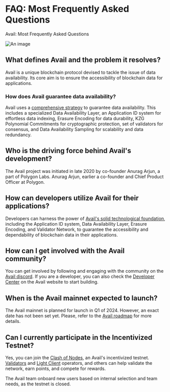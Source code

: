# FAQ: Most Frequently Asked Questions

Avail: Most Frequently Asked Questions

![An image](/avail-faq.svg)

## What defines Avail and the problem it resolves? 
Avail is a unique blockchain protocol devised to tackle the issue of data availability. Its core aim is to ensure the accessibility of blockchain data for applications. 

### How does Avail guarantee data availability? 
Avail uses a [comprehensive strategy](https://docs.availproject.org/about/introduction/#data-availability) to guarantee data availability. This includes a specialized Data Availability Layer, an Application ID system for effortless data indexing, Erasure Encoding for data durability, KZG Polynomial Commitments for cryptographic protection, set of validators for consensus, and Data Availability Sampling for scalability and data redundancy.

## Who is the driving force behind Avail's development? 
The Avail project was initiated in late 2020 by co-founder Anurag Arjun, a part of Polygon Labs. Anurag Arjun, earlier a co-founder and Chief Product Officer at Polygon.

## How can developers utilize Avail for their applications? 
Developers can harness the power of [Avail's solid technological foundation](https://www.availproject.org/solutions), including the Application ID system, Data Availability Layer, Erasure Encoding, and Validator Network, to guarantee the accessibility and dependability of blockchain data in their applications.

## How can I get involved with the Avail community?
You can get involved by following and engaging with the community on the [Avail discord](https://discord.gg/y6fHnxZQX8). If you are a developer, you can also check the [Developer Center](https://www.availproject.org/developer) on the Avail website to start building.

## When is the Avail mainnet expected to launch?
The Avail mainnet is planned for launch in Q1 of 2024. However, an exact date has not been set yet. Please, refer to the [Avail roadmap](https://www.availproject.org/aboutus#roadmap) for more details.

## Can I currently participate in the Incentivized Testnet?
Yes, you can join the [Clash of Nodes](https://clash.availproject.org/), an Avail's incentivized testnet. [Validators](https://docs.availproject.org/category/become-a-validator/) and [Light Client](https://docs.availproject.org/operate/node/light-client/) operators, and others can help validate the network, earn points, and compete for rewards. 

The Avail team onboard new users based on internal selection and team needs, as the testnet is closed.